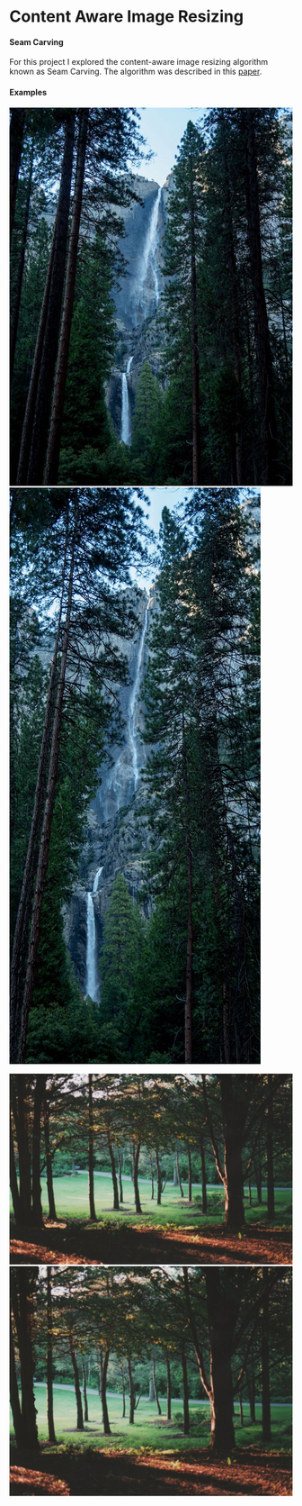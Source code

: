 # Content Aware Image Resizing

#### Seam Carving
For this project I explored the content-aware image resizing algorithm known as Seam Carving. The algorithm was described in this [paper](http://perso.crans.org/frenoy/matlab2012/seamcarving.pdf "Paper").

#### Examples
![Input Image](https://github.com/navjotd/smartImageResizer/blob/master/examples/ex1.jpg "Input Image") ![Output Image](https://github.com/navjotd/smartImageResizer/blob/master/examples/ex1out.png "Output Image")

![Input Image](https://github.com/navjotd/smartImageResizer/blob/master/examples/ex2in.jpg "Input Image") ![Output Image](https://github.com/navjotd/smartImageResizer/blob/master/examples/ex2out.png "Output Image")
